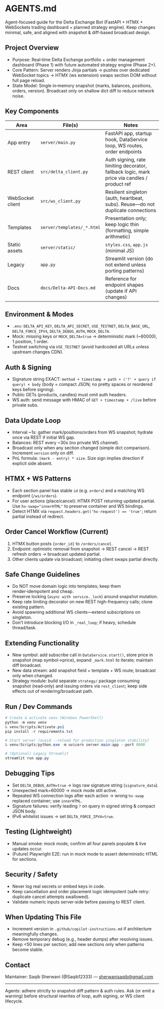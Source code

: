 # AGENTS.md

Agent-focused guide for the Delta Exchange Bot (FastAPI + HTMX + WebSockets trading dashboard + planned strategy engine). Keep changes minimal, safe, and aligned with snapshot & diff-based broadcast design.

## Project Overview
- Purpose: Real‑time Delta Exchange portfolio + order management dashboard (Phase 1) with future automated strategy engine (Phase 2+).
- Core Pattern: Server renders Jinja partials -> pushes over dedicated WebSocket topics -> HTMX (ws extension) swaps section DOM without full page reload.
- State Model: Single in‑memory snapshot (marks, balances, positions, orders, version). Broadcast only on shallow dict diff to reduce network noise.

## Key Components
| Area | File(s) | Notes |
|------|---------|-------|
| App entry | `server/main.py` | FastAPI app, startup hook, DataService loop, WS routes, order endpoints |
| REST client | `src/delta_client.py` | Auth signing, rate limiting decorator, fallback logic, mark price via candles / product ref |
| WebSocket client | `src/ws_client.py` | Resilient singleton (auth, heartbeat, subs). Reuse—do not duplicate connections |
| Templates | `server/templates/_*.html` | Presentation only; keep logic thin (formatting, simple arithmetic) |
| Static assets | `server/static/` | `styles.css`, `app.js` (minimal JS) |
| Legacy | `app.py` | Streamlit version (do not extend unless porting patterns) |
| Docs | `docs/Delta-API-Docs.md` | Reference for endpoint shapes (update if API changes) |

## Environment & Modes
- `.env`: `DELTA_API_KEY`, `DELTA_API_SECRET`, `USE_TESTNET`, `DELTA_BASE_URL`, `DELTA_FORCE_IPV4`, `DELTA_DEBUG_AUTH`, `MOCK_DELTA`.
- Mock: missing keys or `MOCK_DELTA=true` → deterministic mark (~60000), 1 position, 1 order.
- Testnet switching via `USE_TESTNET` (avoid hardcoded alt URLs unless upstream changes CDN).

## Auth & Signing
- Signature string EXACT: `method + timestamp + path + ('?' + query if query) + body` (body = compact JSON; no pretty spaces or reordered keys before signing).
- Public GETs (products, candles) must omit auth headers.
- WS auth: send message with HMAC of `GET + timestamp + /live` before private subs.

## Data Update Loop
- Interval ~1s: gather mark/positions/orders from WS snapshot; hydrate once via REST if initial WS gap.
- Balances: REST every ~30s (no private WS channel).
- Broadcast only when any section changed (simple dict comparison). Increment `version` only on diff.
- PnL formula: `(mark - entry) * size`. Size sign implies direction if explicit side absent.

## HTMX + WS Patterns
- Each section panel has stable `id` (e.g. `orders`) and a matching WS endpoint (`/ws/orders`).
- For user actions (place/cancel): HTMX POST returning updated partial. Use `hx-swap="innerHTML"` to preserve container and WS bindings.
- Detect HTMX via `request.headers.get('hx-request') == 'true'`; return partial instead of redirect.

## Order Cancel Workflow (Current)
1. HTMX button posts `{order_id}` to `/orders/cancel`.
2. Endpoint: optimistic removal from snapshot → REST cancel → REST refresh orders → broadcast updated partial.
3. Other clients update via broadcast; initiating client swaps partial directly.

## Safe Change Guidelines
- Do NOT move domain logic into templates; keep them render‑idempotent and cheap.
- Preserve locking (`async with service._lock`) around snapshot mutation.
- Keep rate limiting decorator on new REST high-frequency calls; clone existing pattern.
- Avoid spawning additional WS clients—extend subscriptions on singleton.
- Don’t introduce blocking I/O in `_real_loop`; if heavy, schedule thread/task.

## Extending Functionality
- New symbol: add subscribe call in `DataService.start()`, store price in snapshot (map symbol→price), expand `_mark.html` to iterate; maintain diff broadcast.
- New data stream: add snapshot field + template + WS route; broadcast only when changed.
- Strategy module: build separate `strategy/` package consuming snapshot (read‑only) and issuing orders via `rest_client`; keep side effects out of rendering/broadcast path.

## Run / Dev Commands
```powershell
# Create & activate venv (Windows PowerShell)
python -m venv venv
& venv/Scripts/Activate.ps1
pip install -r requirements.txt

# Start server (avoid --reload for production singleton stability)
& venv/Scripts/python.exe -m uvicorn server.main:app --port 8000

# (Optional) Legacy Streamlit
streamlit run app.py
```

## Debugging Tips
- Set `DELTA_DEBUG_AUTH=true` → logs raw signature string (`signature_data`).
- Unexpected mark=60000 → mock mode still active.
- Repeated WS connection logs after each action → wrong `hx-swap` replaced container; use `innerHTML`.
- Signature failures: verify leading `?` on query in signed string & compact JSON body.
- IPv6 whitelist issues → set `DELTA_FORCE_IPV4=true`.

## Testing (Lightweight)
- Manual smoke: mock mode, confirm all four panels populate & live updates occur.
- (Future) Playwright E2E: run in mock mode to assert deterministic HTML for sections.

## Security / Safety
- Never log real secrets or embed keys in code.
- Keep cancellation and order placement logic idempotent (safe retry: duplicate cancel attempts swallowed).
- Validate numeric inputs server‑side before passing to REST client.

## When Updating This File
- Increment version in `.github/copilot-instructions.md` if architecture meaningfully changes.
- Remove temporary debug (e.g., header dumps) after resolving issues.
- Keep <50 lines per section; add new sections only when patterns become stable.

## Contact
Maintainer: Saqib Sherwani (@Saqib12333) — sherwanisaqib@gmail.com

---
Agents: adhere strictly to snapshot diff pattern & auth rules. Ask (or emit a warning) before structural rewrites of loop, auth signing, or WS client lifecycle.
